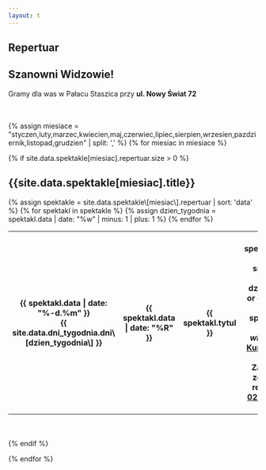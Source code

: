 ```yaml
---
layout: t
---
```


<link crossorigin="anonymous" href="https://unpkg.com/purecss@0.6.2/build/pure-min.css" integrity="sha384-UQiGfs9ICog+LwheBSRCt1o5cbyKIHbwjWscjemyBMT9YCUMZffs6UqUTd0hObXD" rel="stylesheet">

## Repertuar

## Szanowni Widzowie!

Gramy dla was w Pałacu Staszica przy **ul. Nowy Świat 72**

<br/>
<br/>
{% assign miesiace = "styczen,luty,marzec,kwiecien,maj,czerwiec,lipiec,sierpien,wrzesien,pazdziernik,listopad,grudzien" | split: ',' %}
{% for miesiac in miesiace %}

{% if site.data.spektakle\[miesiac\].repertuar.size > 0 %}

## {{site.data.spektakle\[miesiac\].title}}

<table class="pure-table pure-table-horizontal">
{% assign spektakle = site.data.spektakle\[miesiac\].repertuar | sort: 'data' %}
{% for spektakl in spektakle %}
{% assign dzien_tygodnia = spektakl.data | date: "%w" | minus: 1 | plus: 1 %}
<tr>
<th>{{ spektakl.data | date: "%-d.%m" }}<br/>{{ site.data.dni_tygodnia.dni\[dzien_tygodnia\] }}</th>
<th>{{ spektakl.data | date: "%R"  }}</th>
<th style="width: 40%;">{{ spektakl.tytul }}</th>
<th>
{% if spektakl.manual_price == true %}
{{ spektakl.link }}
{% else %}
{% if dzien_tygodnia == 0 or dzien_tygodnia == 6 %}
{% if spektakl.link == "-" %}
<i>Bilety online wkrótce</i>
{% else %}
<a onclick="fbq('track', 'OpenBuy');" href="{{ spektakl.link }}">Kup bilet</a>
{% endif %}
{% else %}
Zapraszamy grupy zorganizowane do rezerwacji tel.
<a href="tel:501-027-278" onclick="fbq('track', 'CallFromEventList');">501 027 278</a>
{% endif %}
{% endif %}
</th>
</tr>
{% endfor %}
</table>
<br /><br />
{% endif %}

{% endfor %}

<br/><br/>

<style>
.pure-table thead {
background-color: rgba(143, 223, 255, 0.19) !important;
color: #000;
text-align: left;
vertical-align: bottom;
}
</style>

<!-- 	<tr>
<th><strike>10.06.2018 niedziela</strike></th>
<th><strike>12.30</strike></th>
<th><strike>Urodziny Turli-Taja</strike></th>
<th>Spektatkl odwołany</th>
</tr> -->
<!-- 	<tr>
<th>24.06.2018 niedziela</th>
<th>12.30</th>
<th>Calineczka</th>
<th><a href="https://kicket.com/embedded/rezerwacja/107628">Kup bilet</a></th>
</tr> -->

<!-- ## Zapraszamy na

## Wielki Bal Karnawałowych Rycerzy i Księżniczek

## już 11.02.2018

### Dzięki Wypożyczalni Kostiumów Maskarada dzieci bęgą mogły przebrać się za swoich ulubionych bohaterów wziąć udział w karnawałowej zabawie prowadzonej przez naszych aktorów

<br />
<br />
<ul class="photos">
<a id="single_image" rel="1000" href='lay/img/bal_big.jpg'><img src="lay/img/bal_small.jpg"/></a>
</ul> -->
